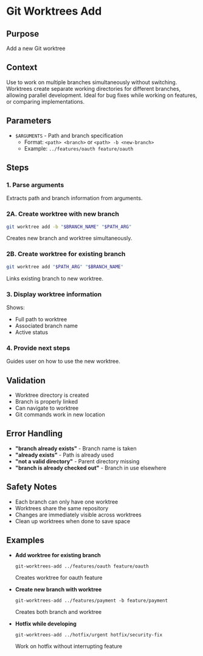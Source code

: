 # Git Worktrees Add

## Purpose
Add a new Git worktree

## Context
Use to work on multiple branches simultaneously without switching. Worktrees create separate working directories for different branches, allowing parallel development. Ideal for bug fixes while working on features, or comparing implementations.

## Parameters
- `$ARGUMENTS` - Path and branch specification
  - Format: `<path> <branch>` or `<path> -b <new-branch>`
  - Example: `../features/oauth feature/oauth`

## Steps

### 1. Parse arguments
Extracts path and branch information from arguments.

### 2A. Create worktree with new branch
```bash
git worktree add -b "$BRANCH_NAME" "$PATH_ARG"
```
Creates new branch and worktree simultaneously.

### 2B. Create worktree for existing branch
```bash
git worktree add "$PATH_ARG" "$BRANCH_NAME"
```
Links existing branch to new worktree.

### 3. Display worktree information
Shows:
- Full path to worktree
- Associated branch name
- Active status

### 4. Provide next steps
Guides user on how to use the new worktree.

## Validation
- Worktree directory is created
- Branch is properly linked
- Can navigate to worktree
- Git commands work in new location

## Error Handling
- **"branch already exists"** - Branch name is taken
- **"already exists"** - Path is already used
- **"not a valid directory"** - Parent directory missing
- **"branch is already checked out"** - Branch in use elsewhere

## Safety Notes
- Each branch can only have one worktree
- Worktrees share the same repository
- Changes are immediately visible across worktrees
- Clean up worktrees when done to save space

## Examples
- **Add worktree for existing branch**
  ```
  git-worktrees-add ../features/oauth feature/oauth
  ```
  Creates worktree for oauth feature

- **Create new branch with worktree**
  ```
  git-worktrees-add ../features/payment -b feature/payment
  ```
  Creates both branch and worktree

- **Hotfix while developing**
  ```
  git-worktrees-add ../hotfix/urgent hotfix/security-fix
  ```
  Work on hotfix without interrupting feature